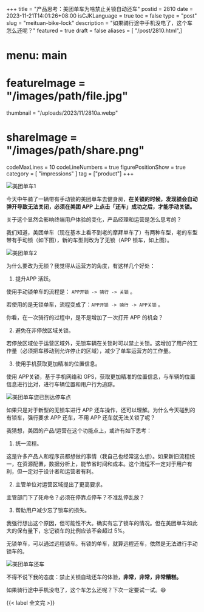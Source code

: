 +++
title = "产品思考：美团单车为啥禁止关锁自动还车"
postid = 2810
date = 2023-11-21T14:01:26+08:00
isCJKLanguage = true
toc = false
type = "post"
slug = "meituan-bike-lock"
description = "如果骑行途中手机没电了，这个车怎么还呢？"
featured = true
draft = false
aliases = [ "/post/2810.html",]
# menu: main
# featureImage = "/images/path/file.jpg"
thumbnail = "/uploads/2023/11/2810a.webp"
# shareImage = "/images/path/share.png"
codeMaxLines = 10
codeLineNumbers = true
figurePositionShow = true
category = [ "impressions" ]
tag = ["product"]
+++

![美团单车1](/uploads/2023/11/2810a.webp)

今天中午骑了一辆带有手动锁的美团单车去健身房，**在关锁的时候，发现锁会自动弹开导致无法关闭，必须在美团 APP 上点击「还车」成功之后，才能手动关锁。**

关于这个显然会影响终端用户体验的变化，产品经理和运营是怎么思考的？ <!--more-->

我们知道，美团单车（现在基本上看不到老的摩拜单车了）有两种车型，老的车型带有手动锁（如下图），新的车型则改为了无锁（APP 锁车，如上图）。

![美团单车2](/uploads/2023/11/2810b.webp)

为什么要改为无锁？我觉得从运营方的角度，有这样几个好处：

1. 提升APP 活跃。

使用手动锁单车的流程是： `APP开锁 -> 骑行 -> 关锁` 。

若使用的是无锁单车，流程变成了：`APP开锁 -> 骑行 -> APP关锁` 。

你看，在一次骑行的过程中，是不是增加了一次打开 APP 的机会？

2. 避免在非停放区域关锁。

若停放区域位于运营区域外，无锁车辆在关锁时可以禁止关锁。这增加了用户的工作量（必须把车移动到允许停止的区域），减少了单车运营方的工作量。

3. 使用手机获取更加精准的位置信息。

使用 APP关锁，基于手机网络和 GPS，获取更加精准的位置信息，与车辆的位置信息进行比对，进行车辆位置和用户行为追踪。

![美团单车您已到达停车点](/uploads/2023/11/2810c.webp)

如果只是对于新型的无锁车进行 APP 还车操作，还可以理解。为什么今天碰到的有锁车，强行要求 APP 还车，不用 APP 还车就无法关锁了呢？

我猜想，美团的产品/运营在这个功能点上，或许有如下思考：

1. 统一流程。

这是许多产品人和程序员都想做的事情（我自己也经常这么想）。如果新旧流程统一，在资源配置，数据分析上，能节省时间和成本。这个流程不一定对于用户有利，但一定对于设计者和运营者有利。

2. 主管单位对运营区域提出了更高要求。

主管部门下了死命令？必须在停靠点停车？不准乱停乱放？

3. 帮助用户减少忘了锁车的损失。

我强行想出这个原因，但可能性不大。确实有忘了锁车的情况。但在美团单车如此大的保有量下，忘记锁车的比例应该不会超过 5%。

无锁单车，可以通过远程锁车。有锁的单车，就算远程还车，依然是无法进行手动锁车的。

![美团单车还车](/uploads/2023/11/2810d.webp)

不得不说下我的态度：禁止关锁自动还车的体验，**非常，非常，非常糟糕。**

如果骑行途中手机没电了，这个车怎么还呢？下次一定要试一试。😄

{{< label 全文完 >}}